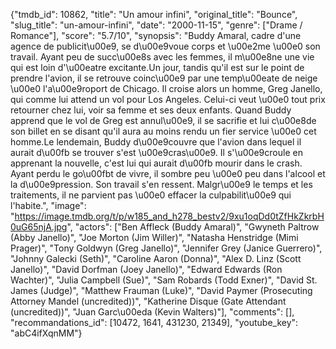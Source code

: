 {"tmdb_id": 10862, "title": "Un amour infini", "original_title": "Bounce", "slug_title": "un-amour-infini", "date": "2000-11-15", "genre": ["Drame / Romance"], "score": "5.7/10", "synopsis": "Buddy Amaral, cadre d'une agence de publicit\u00e9, se d\u00e9voue corps et \u00e2me \u00e0 son travail. Ayant peu de succ\u00e8s avec les femmes, il m\u00e8ne une vie qui est loin d'\u00eatre excitante.Un jour, tandis qu'il est sur le point de prendre l'avion, il se retrouve coinc\u00e9 par une temp\u00eate de neige \u00e0 l'a\u00e9roport de Chicago. Il croise alors un homme, Greg Janello, qui comme lui attend un vol pour Los Angeles. Celui-ci veut \u00e0 tout prix retourner chez lui, voir sa femme et ses deux enfants. Quand Buddy apprend que le vol de Greg est annul\u00e9, il se sacrifie et lui c\u00e8de son billet en se disant qu'il aura au moins rendu un fier service \u00e0 cet homme.Le lendemain, Buddy d\u00e9couvre que l'avion dans lequel il aurait d\u00fb se trouver s'est \u00e9cras\u00e9. Il s'\u00e9croule en apprenant la nouvelle, c'est lui qui aurait d\u00fb mourir dans le crash. Ayant perdu le go\u00fbt de vivre, il sombre peu \u00e0 peu dans l'alcool et la d\u00e9pression. Son travail s'en ressent. Malgr\u00e9 le temps et les traitements, il ne parvient pas \u00e0 effacer la culpabilit\u00e9 qui l'habite.", "image": "https://image.tmdb.org/t/p/w185_and_h278_bestv2/9xu1oqDd0tZfHkZkrbH0uG65njA.jpg", "actors": ["Ben Affleck (Buddy Amaral)", "Gwyneth Paltrow (Abby Janello)", "Joe Morton (Jim Willer)", "Natasha Henstridge (Mimi Prager)", "Tony Goldwyn (Greg Janello)", "Jennifer Grey (Janice Guerrero)", "Johnny Galecki (Seth)", "Caroline Aaron (Donna)", "Alex D. Linz (Scott Janello)", "David Dorfman (Joey Janello)", "Edward Edwards (Ron Wachter)", "Julia Campbell (Sue)", "Sam Robards (Todd Exner)", "David St. James (Judge)", "Matthew Frauman (Luke)", "David Paymer (Prosecuting Attorney Mandel (uncredited))", "Katherine Disque (Gate Attendant (uncredited))", "Juan Garc\u00eda (Kevin Walters)"], "comments": [], "recommandations_id": [10472, 1641, 431230, 21349], "youtube_key": "abC4ifXqnMM"}